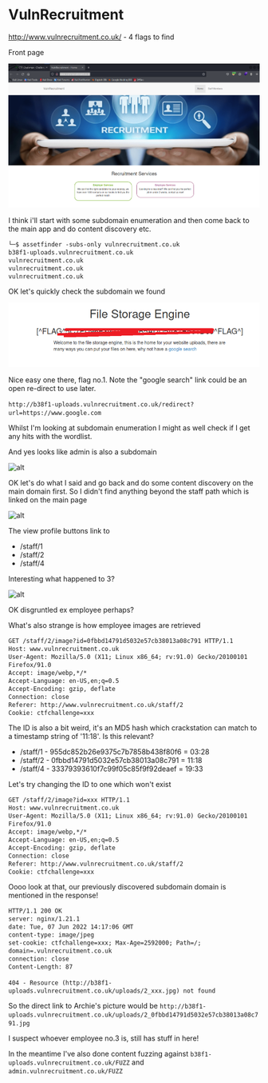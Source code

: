 # VulnRecruitment

http://www.vulnrecruitment.co.uk/ - 4 flags to find

Front page

![alt](./images/vulnrecruitment-01.png)

I think i'll start with some subdomain enumeration and then come back to the main app and do content discovery etc.

```
└─$ assetfinder -subs-only vulnrecruitment.co.uk
b38f1-uploads.vulnrecruitment.co.uk
vulnrecruitment.co.uk
vulnrecruitment.co.uk
vulnrecruitment.co.uk
```

OK let's quickly check the subdomain we found

![alt](./images/vulnrecruitment-02.png)

Nice easy one there, flag no.1. Note the "google search" link could be an open re-direct to use later.

```http://b38f1-uploads.vulnrecruitment.co.uk/redirect?url=https://www.google.com```

Whilst I'm looking at subdomain enumeration I might as well check if I get any hits with the wordlist.

And yes looks like admin is also a subdomain

![alt](./images/vulnrecruitment-03.png)

OK let's do what I said and go back and do some content discovery on the main domain first. So I didn't find anything beyond the staff path which is linked on the main page

![alt](./images/vulnrecruitment-04.png)

The view profile buttons link to 

- /staff/1
- /staff/2
- /staff/4

Interesting what happened to 3?

![alt](./images/vulnrecruitment-05.png)

OK disgruntled ex employee perhaps?

What's also strange is how employee images are retrieved

```
GET /staff/2/image?id=0fbbd14791d5032e57cb38013a08c791 HTTP/1.1
Host: www.vulnrecruitment.co.uk
User-Agent: Mozilla/5.0 (X11; Linux x86_64; rv:91.0) Gecko/20100101 Firefox/91.0
Accept: image/webp,*/*
Accept-Language: en-US,en;q=0.5
Accept-Encoding: gzip, deflate
Connection: close
Referer: http://www.vulnrecruitment.co.uk/staff/2
Cookie: ctfchallenge=xxx
```

The ID is also a bit weird, it's an MD5 hash which crackstation can match to a timestamp string of '11:18'. Is this relevant?

- /staff/1 - 955dc852b26e9375c7b7858b438f80f6 = 03:28
- /staff/2 - 0fbbd14791d5032e57cb38013a08c791 = 11:18
- /staff/4 - 33379393610f7c99f05c85f9f92deaef = 19:33

Let's try changing the ID to one which won't exist

```
GET /staff/2/image?id=xxx HTTP/1.1
Host: www.vulnrecruitment.co.uk
User-Agent: Mozilla/5.0 (X11; Linux x86_64; rv:91.0) Gecko/20100101 Firefox/91.0
Accept: image/webp,*/*
Accept-Language: en-US,en;q=0.5
Accept-Encoding: gzip, deflate
Connection: close
Referer: http://www.vulnrecruitment.co.uk/staff/2
Cookie: ctfchallenge=xxx
```

Oooo look at that, our previously discovered subdomain domain is mentioned in the response!

```
HTTP/1.1 200 OK
server: nginx/1.21.1
date: Tue, 07 Jun 2022 14:17:06 GMT
content-type: image/jpeg
set-cookie: ctfchallenge=xxx; Max-Age=2592000; Path=/; domain=.vulnrecruitment.co.uk
connection: close
Content-Length: 87

404 - Resource (http://b38f1-uploads.vulnrecruitment.co.uk/uploads/2_xxx.jpg) not found
```

So the direct link to Archie's picture would be ```http://b38f1-uploads.vulnrecruitment.co.uk/uploads/2_0fbbd14791d5032e57cb38013a08c791.jpg```

I suspect whoever employee no.3 is, still has stuff in here!

In the meantime I've also done content fuzzing against ```b38f1-uploads.vulnrecruitment.co.uk/FUZZ``` and ```admin.vulnrecruitment.co.uk/FUZZ```
